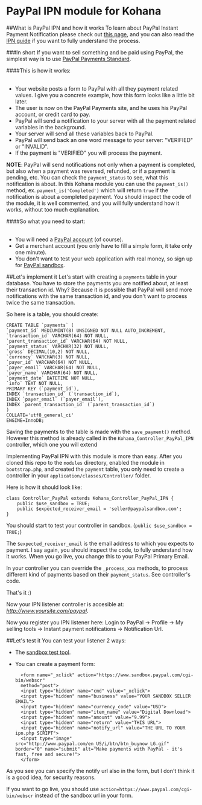 PayPal IPN module for Kohana
=============================

##What is PayPal IPN and how it works
To learn about PayPal Instant Payment Notification please check out [this page][1], and you can also read the [IPN guide][2] if you want to fully understand the process.

###In short
If you want to sell something and be paid using PayPal, the simplest way is to use [PayPal Payments Standard][3].

####This is how it works:<br><br>

- Your website posts a form to PayPal with all they payment related values. I give you a concrete example, how this form looks like a little bit later.
- The user is now on the PayPal Payments site, and he uses his PayPal account, or credit card to pay.
- PayPal will send a notification to your server with all the payment related variables in the background.
- Your server will send all these variables back to PayPal.
- PayPal will send back an one word message to your server: "VERIFIED" or "INVALID".
- If the payment is "VERIFIED" you will process the payment.

**NOTE**: PayPal will send notifications not only when a payment is completed, but also when a payment was reversed, refunded, or if a payment is pending, etc.
You can check the `payment_status` to see, what this notification is about.
In this Kohana module you can use the `payment_is()` method, ex. `payment_is('Completed')` which will return `true` if the notification is about a completed payment.
You should inspect the code of the module, it is well commented, and you will fully understand how it works, without too much explanation.

####So what you need to start:<br><br>

- You will need a [PayPal account][4] (of course).
- Get a merchant account (you only have to fill a simple form, it take only one minute).
- You don't want to test your web application with real money, so sign up for [PayPal sandbox][5].

##Let's implement it
Let's start with creating a `payments` table in your database.
You have to store the payments you are notified about, at least their transaction id. Why? Because it is possible that PayPal will send more notifications with the same transaction id, and you don't want to process twice the same transaction.

So here is a table, you should create:

    CREATE TABLE `payments` (
	`payment_id` MEDIUMINT(8) UNSIGNED NOT NULL AUTO_INCREMENT,
	`transaction_id` VARCHAR(64) NOT NULL,
	`parent_transaction_id` VARCHAR(64) NOT NULL,
	`payment_status` VARCHAR(32) NOT NULL,
	`gross` DECIMAL(10,2) NOT NULL,
	`currency` VARCHAR(3) NOT NULL,
	`payer_id` VARCHAR(64) NOT NULL,
	`payer_email` VARCHAR(64) NOT NULL,
	`payer_name` VARCHAR(64) NOT NULL,
	`payment_date` DATETIME NOT NULL,
	`info` TEXT NOT NULL,
	PRIMARY KEY (`payment_id`),
	INDEX `transaction_id` (`transaction_id`),
	INDEX `payer_email` (`payer_email`),
	INDEX `parent_transaction_id` (`parent_transaction_id`)
    )
    COLLATE='utf8_general_ci'
    ENGINE=InnoDB;


Saving the payments to the table is made with the `save_payment()` method. However this method is already called in the `Kohana_Controller_PayPal_IPN` controller, which one you will extend

Implementing PayPal IPN with this module is more than easy. After you cloned this repo to the `modules` directory, enabled the module in `bootstrap.php`, and created the `payment` table, you only need to create a controller in your `application/classes/Controller/` folder.

Here is how it should look like:

    class Controller_PayPal extends Kohana_Controller_PayPal_IPN {
        public $use_sandbox = TRUE;
        public $expected_receiver_email = 'seller@paypalsandbox.com';
    }


You should start to test your controller in sandbox. (`public $use_sandbox = TRUE;`)

The `$expected_receiver_email` is the email address to which you expects to payment. I say again, you should inspect the code, to fully understand how it works. When you go live, you change this to your PayPal Primary Email.

In your controller you can override the `_process_xxx` methods, to process different kind of payments based on their `payment_status`. See controller's code.

That's it :)

Now your IPN listener controller is accesible at: *http://www.yoursite.com/paypal*.

Now you register you IPN listener here:
Login to PayPal -> Profile -> My selling tools -> Instant payment notifications -> Notification Url.

##Let's test it
You can test your listener 2 ways:

- The [sandbox test tool][6].
- You can create a payment form:

        <form name="_xclick" action="https://www.sandbox.paypal.com/cgi-bin/webscr"
        method="post">
        <input type="hidden" name="cmd" value="_xclick">
        <input type="hidden" name="business" value="YOUR SANDBOX SELLER EMAIL">
        <input type="hidden" name="currency_code" value="USD">
        <input type="hidden" name="item_name" value="Digital Download">
        <input type="hidden" name="amount" value="9.99">
        <input type="hidden" name="return" value="THIS URL">
        <input type="hidden" name="notify_url" value="THE URL TO YOUR ipn.php SCRIPT">
        <input type="image" src="http://www.paypal.com/en_US/i/btn/btn_buynow_LG.gif" border="0" name="submit" alt="Make payments with PayPal - it's fast, free and secure!">
    	</form>

As you see you can specify the notify url also in the form, but I don't think it is a good idea, for security reasons.

If you want to go live, you should use `action=https://www.paypal.com/cgi-bin/webscr` instead of the sandbox url in your form.

[1]:https://www.paypal.com/cgi-bin/webscr?cmd=p/acc/ipn-info-outside
[2]:https://www.x.com/sites/default/files/ipnguide.pdf
[3]:https://www.paypal.com/webapps/mpp/paypal-payments-standard
[4]:https://www.paypal.com
[5]:https://developer.paypal.com/
[6]:https://developer.paypal.com/cgi-bin/devscr?cmd=_ipn-link-session
